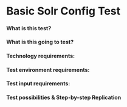 # Basic Solr Config Test #

#### What is this test? ####

#### What is this going to test? ####

#### Technology requirements: ####

#### Test environment requirements: ####

#### Test input requirements: ####

#### Test possibilities & Step-by-step Replication ####